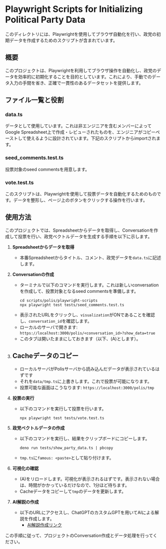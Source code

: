 # Playwright Scripts for Initializing Political Party Data

このディレクトリには、Playwrightを使用してブラウザ自動化を行い、政党の初期データを作成するためのスクリプトが含まれています。

## 概要

このプロジェクトは、Playwrightを利用してブラウザ操作を自動化し、政党のデータを効率的に初期化することを目的としています。これにより、手動でのデータ入力の手間を省き、正確で一貫性のあるデータセットを提供します。

## ファイル一覧と役割

### data.ts

データとして使用しています。これは非エンジニアを含むメンバーによってGoogle Spreadsheet上で作成・レビューされたものを、エンジニアがコピーペーストして使えるように設計されています。下記のスクリプトからimportされます。

### seed_comments.test.ts

投票対象のseed commentsを用意します。

### vote.test.ts

このスクリプトは、Playwrightを使用して投票データを自動化するためのものです。データを整形し、ページ上のボタンをクリックする操作を行います。

## 使用方法

このプロジェクトでは、Spreadsheetからデータを取得し、Conversationを作成して投票を行い、政党ベクトルデータを生成する手順を以下に示します。

1. **Spreadsheetからデータを取得**

   - 本番Spreadsheetからタイトル、コメント、政党データを`data.ts`に記述します。

2. **Conversationの作成**

   - ターミナルで以下のコマンドを実行します。これは新しいconversationを作成して、投票対象となるseed commentsを準備します。
     ```
     cd scripts/polis/playwright-scripts
     npx playwright test tests/seed_comments.test.ts
     ```
   - 表示されたURLをクリックし、`visualization`がONであることを確認し、`conversation_id`を確認します。
   - ローカルのサーバで開きます: `https://localhost:3000/polis/<conversation_id>?show_data=true`
   - このタブは開いたままにしておきます（以下、(A)とします）。

3. ## **Cacheデータのコピー**

   - ローカルサーバがPolisサーバから読み込んだデータが表示されているはずです
   - それを`data/tmp.ts`に上書きします。これで投票が可能になります。
   - 投票可能な画面はこうなります: `https://localhost:3000/polis/tmp`

4. **投票の実行**

   - 以下のコマンドを実行して投票を行います。
     ```
     npx playwright test tests/vote.test.ts
     ```

5. **政党ベクトルデータの作成**

   - 以下のコマンドを実行し、結果をクリップボードにコピーします。
     ```
     deno run tests/show_party_data.ts | pbcopy
     ```
   - `tmp.ts`に`famous: <paste>`として貼り付けます。

6. **可視化の確認**

   - (A)をリロードします。可視化が表示されるはずです。表示されない場合は、時間がかかっているだけなので、1分ほど待ちます。
   - Cacheデータをコピーして`tmp`のデータを更新します。

7. **AI解説の作成**
   - 以下のURLにアクセスし、ChatGPTのカスタムGPTを用いてAIによる解説を作成します。
     - [AI解説作成リンク](https://chatgpt.com/g/g-h15rqoZlE-polis-cluster-naming/c/670e1156-9054-8011-b9c8-08870e02a156)

この手順に従って、プロジェクトのConversation作成とデータ処理を行ってください。
